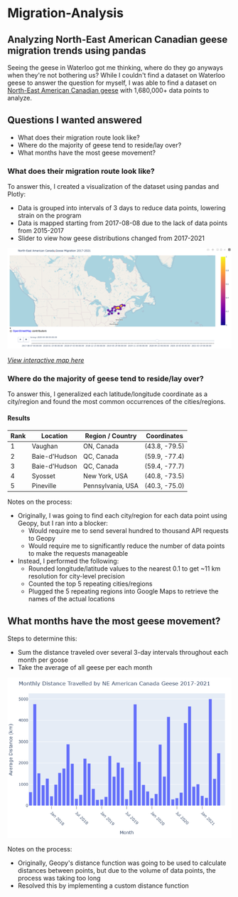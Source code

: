 # Migration-Analysis
## Analyzing North-East American Canadian geese migration trends using pandas

Seeing the geese in Waterloo got me thinking, where do they go anyways when they're not bothering us? While I couldn't find a dataset on Waterloo geese to answer the question for myself, I was able to find a dataset on [North-East American Canadian geese](https://www.movebank.org/cms/webapp?gwt_fragment=page%3Dstudies%2Cpath%3Dstudy2105214573) with 1,680,000+ data points to analyze.

## Questions I wanted answered
- What does their migration route look like?
- Where do the majority of geese tend to reside/lay over?
- What months have the most geese movement?

### What does their migration route look like?
To answer this, I created a visualization of the dataset using pandas and Plotly:
- Data is grouped into intervals of 3 days to reduce data points, lowering strain on the program
- Data is mapped starting from 2017-08-08 due to the lack of data points from 2015-2017
- Slider to view how geese distributions changed from 2017-2021

[![map preview](results/map_preview.png)](https://therealgecko.github.io/Migration-Analysis/)  

*[View interactive map here](https://therealgecko.github.io/Migration-Analysis/)*

### Where do the majority of geese tend to reside/lay over?
To answer this, I generalized each latitude/longitude coordinate as a city/region and found the most common occurrences of the cities/regions.

#### Results 
<table>
  <thead>
    <tr>
      <th>Rank</th>
      <th>Location</th>
      <th>Region / Country</th>
      <th>Coordinates</th>
    </tr>
  </thead>
  <tbody>
    <tr>
      <td>1</td>
      <td>Vaughan</td>
      <td>ON, Canada</td>
      <td>(43.8, -79.5)</td>
    </tr>
    <tr>
      <td>2</td>
      <td>Baie-d'Hudson</td>
      <td>QC, Canada</td>
      <td>(59.9, -77.4)</td>
    </tr>
    <tr>
      <td>3</td>
      <td>Baie-d'Hudson</td>
      <td>QC, Canada</td>
      <td>(59.4, -77.7)</td>
    </tr>
    <tr>
      <td>4</td>
      <td>Syosset</td>
      <td>New York, USA</td>
      <td>(40.8, -73.5)</td>
    </tr>
    <tr>
      <td>5</td>
      <td>Pineville</td>
      <td>Pennsylvania, USA</td>
      <td>(40.3, -75.0)</td>
    </tr>
  </tbody>
</table>

Notes on the process:
- Originally, I was going to find each city/region for each data point using Geopy, but I ran into a blocker:
  - Would require me to send several hundred to thousand API requests to Geopy
  - Would require me to significantly reduce the number of data points to make the requests manageable
- Instead, I performed the following:
  - Rounded longitude/latitude values to the nearest 0.1 to get ~11 km resolution for city-level precision
  - Counted the top 5 repeating cities/regions
  - Plugged the 5 repeating regions into Google Maps to retrieve the names of the actual locations

## What months have the most geese movement?
Steps to determine this:
- Sum the distance traveled over several 3-day intervals throughout each month per goose  
- Take the average of all geese per each month

![map preview](results/movement_per_month.png)

Notes on the process:
- Originally, Geopy's distance function was going to be used to calculate distances between points, but due to the volume of data points, the process was taking too long
- Resolved this by implementing a custom distance function
